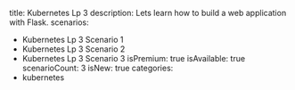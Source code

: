 title: Kubernetes Lp 3
description: Lets learn how to build a web application with Flask.
scenarios: 
  - Kubernetes Lp 3 Scenario 1
  - Kubernetes Lp 3 Scenario 2
  - Kubernetes Lp 3 Scenario 3
isPremium: true
isAvailable: true
scenarioCount: 3
isNew: true
categories: 
  - kubernetes